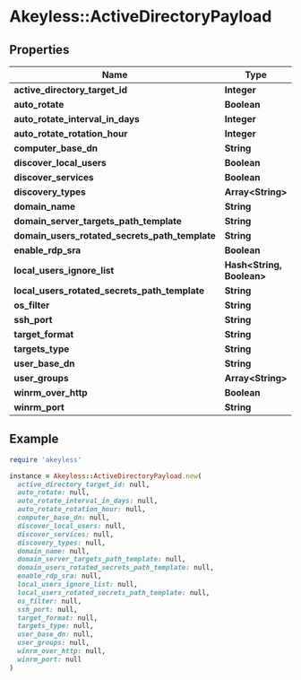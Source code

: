 # Akeyless::ActiveDirectoryPayload

## Properties

| Name | Type | Description | Notes |
| ---- | ---- | ----------- | ----- |
| **active_directory_target_id** | **Integer** |  | [optional] |
| **auto_rotate** | **Boolean** |  | [optional] |
| **auto_rotate_interval_in_days** | **Integer** |  | [optional] |
| **auto_rotate_rotation_hour** | **Integer** |  | [optional] |
| **computer_base_dn** | **String** |  | [optional] |
| **discover_local_users** | **Boolean** | Deprecated | [optional] |
| **discover_services** | **Boolean** |  | [optional] |
| **discovery_types** | **Array&lt;String&gt;** |  | [optional] |
| **domain_name** | **String** |  | [optional] |
| **domain_server_targets_path_template** | **String** |  | [optional] |
| **domain_users_rotated_secrets_path_template** | **String** |  | [optional] |
| **enable_rdp_sra** | **Boolean** |  | [optional] |
| **local_users_ignore_list** | **Hash&lt;String, Boolean&gt;** |  | [optional] |
| **local_users_rotated_secrets_path_template** | **String** |  | [optional] |
| **os_filter** | **String** |  | [optional] |
| **ssh_port** | **String** |  | [optional] |
| **target_format** | **String** |  | [optional] |
| **targets_type** | **String** |  | [optional] |
| **user_base_dn** | **String** |  | [optional] |
| **user_groups** | **Array&lt;String&gt;** |  | [optional] |
| **winrm_over_http** | **Boolean** |  | [optional] |
| **winrm_port** | **String** |  | [optional] |

## Example

```ruby
require 'akeyless'

instance = Akeyless::ActiveDirectoryPayload.new(
  active_directory_target_id: null,
  auto_rotate: null,
  auto_rotate_interval_in_days: null,
  auto_rotate_rotation_hour: null,
  computer_base_dn: null,
  discover_local_users: null,
  discover_services: null,
  discovery_types: null,
  domain_name: null,
  domain_server_targets_path_template: null,
  domain_users_rotated_secrets_path_template: null,
  enable_rdp_sra: null,
  local_users_ignore_list: null,
  local_users_rotated_secrets_path_template: null,
  os_filter: null,
  ssh_port: null,
  target_format: null,
  targets_type: null,
  user_base_dn: null,
  user_groups: null,
  winrm_over_http: null,
  winrm_port: null
)
```

